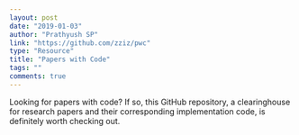 ```yaml
---
layout: post
date: "2019-01-03"
author: "Prathyush SP"
link: "https://github.com/zziz/pwc"
type: "Resource"
title: "Papers with Code"
tags: ""
comments: true
---
```

Looking for papers with code? If so, this GitHub repository, a clearinghouse for research papers and their corresponding implementation code, is definitely worth checking out.